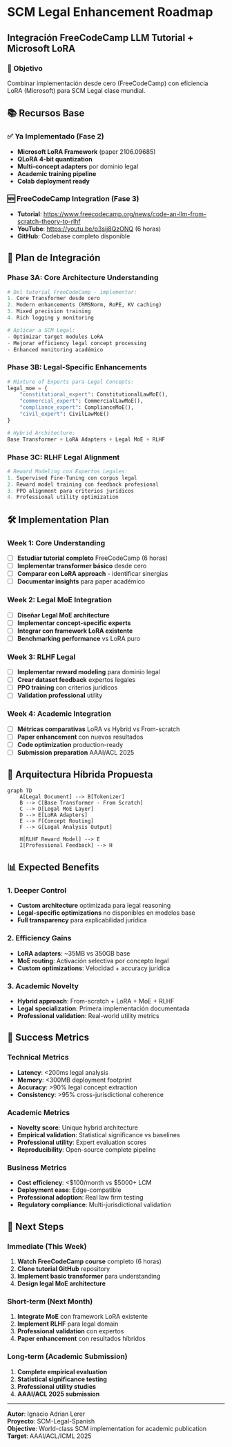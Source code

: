 # SCM Legal Enhancement Roadmap
## Integración FreeCodeCamp LLM Tutorial + Microsoft LoRA

### 🎯 Objetivo
Combinar implementación desde cero (FreeCodeCamp) con eficiencia LoRA (Microsoft) para SCM Legal clase mundial.

## 📚 Recursos Base

### ✅ Ya Implementado (Fase 2)
- **Microsoft LoRA Framework** (paper 2106.09685)
- **QLoRA 4-bit quantization**
- **Multi-concept adapters** por dominio legal
- **Academic training pipeline**
- **Colab deployment ready**

### 🆕 FreeCodeCamp Integration (Fase 3)
- **Tutorial**: https://www.freecodecamp.org/news/code-an-llm-from-scratch-theory-to-rlhf
- **YouTube**: https://youtu.be/p3sij8QzONQ (6 horas)
- **GitHub**: Codebase completo disponible

## 🔬 Plan de Integración

### **Phase 3A: Core Architecture Understanding**
```python
# Del tutorial FreeCodeCamp - implementar:
1. Core Transformer desde cero
2. Modern enhancements (RMSNorm, RoPE, KV caching)  
3. Mixed precision training
4. Rich logging y monitoring

# Aplicar a SCM Legal:
- Optimizar target modules LoRA
- Mejorar efficiency legal concept processing
- Enhanced monitoring académico
```

### **Phase 3B: Legal-Specific Enhancements**
```python
# Mixture of Experts para Legal Concepts:
legal_moe = {
    "constitutional_expert": ConstitutionalLawMoE(),
    "commercial_expert": CommercialLawMoE(), 
    "compliance_expert": ComplianceMoE(),
    "civil_expert": CivilLawMoE()
}

# Hybrid Architecture:
Base Transformer + LoRA Adapters + Legal MoE + RLHF
```

### **Phase 3C: RLHF Legal Alignment**
```python
# Reward Modeling con Expertos Legales:
1. Supervised Fine-Tuning con corpus legal
2. Reward model training con feedback profesional
3. PPO alignment para criterios jurídicos
4. Professional utility optimization
```

## 🛠️ Implementation Plan

### **Week 1: Core Understanding**
- [ ] **Estudiar tutorial completo** FreeCodeCamp (6 horas)
- [ ] **Implementar transformer básico** desde cero
- [ ] **Comparar con LoRA approach** - identificar sinergias
- [ ] **Documentar insights** para paper académico

### **Week 2: Legal MoE Integration**
- [ ] **Diseñar Legal MoE architecture**
- [ ] **Implementar concept-specific experts**
- [ ] **Integrar con framework LoRA existente**
- [ ] **Benchmarking performance** vs LoRA puro

### **Week 3: RLHF Legal**
- [ ] **Implementar reward modeling** para dominio legal
- [ ] **Crear dataset feedback** expertos legales
- [ ] **PPO training** con criterios jurídicos
- [ ] **Validation professional** utility

### **Week 4: Academic Integration**
- [ ] **Métricas comparativas** LoRA vs Hybrid vs From-scratch
- [ ] **Paper enhancement** con nuevos resultados
- [ ] **Code optimization** production-ready
- [ ] **Submission preparation** AAAI/ACL 2025

## 🔄 Arquitectura Híbrida Propuesta

```mermaid
graph TD
    A[Legal Document] --> B[Tokenizer]
    B --> C[Base Transformer - From Scratch]
    C --> D[Legal MoE Layer]
    D --> E[LoRA Adapters]
    E --> F[Concept Routing]
    F --> G[Legal Analysis Output]
    
    H[RLHF Reward Model] --> E
    I[Professional Feedback] --> H
```

## 📊 Expected Benefits

### **1. Deeper Control**
- **Custom architecture** optimizada para legal reasoning
- **Legal-specific optimizations** no disponibles en modelos base
- **Full transparency** para explicabilidad jurídica

### **2. Efficiency Gains**
- **LoRA adapters**: ~35MB vs 350GB base
- **MoE routing**: Activación selectiva por concepto legal
- **Custom optimizations**: Velocidad + accuracy jurídica

### **3. Academic Novelty**
- **Hybrid approach**: From-scratch + LoRA + MoE + RLHF
- **Legal specialization**: Primera implementación documentada
- **Professional validation**: Real-world utility metrics

## 🎯 Success Metrics

### **Technical Metrics**
- **Latency**: <200ms legal analysis
- **Memory**: <300MB deployment footprint
- **Accuracy**: >90% legal concept extraction
- **Consistency**: >95% cross-jurisdictional coherence

### **Academic Metrics**
- **Novelty score**: Unique hybrid architecture
- **Empirical validation**: Statistical significance vs baselines
- **Professional utility**: Expert evaluation scores
- **Reproducibility**: Open-source complete pipeline

### **Business Metrics**
- **Cost efficiency**: <$100/month vs $5000+ LCM
- **Deployment ease**: Edge-compatible
- **Professional adoption**: Real law firm testing
- **Regulatory compliance**: Multi-jurisdictional validation

## 🚀 Next Steps

### **Immediate (This Week)**
1. **Watch FreeCodeCamp course** completo (6 horas)
2. **Clone tutorial GitHub** repository
3. **Implement basic transformer** para understanding
4. **Design legal MoE architecture**

### **Short-term (Next Month)**
1. **Integrate MoE** con framework LoRA existente
2. **Implement RLHF** para legal domain
3. **Professional validation** con expertos
4. **Paper enhancement** con resultados híbridos

### **Long-term (Academic Submission)**
1. **Complete empirical evaluation**
2. **Statistical significance testing**
3. **Professional utility studies**
4. **AAAI/ACL 2025 submission**

---

**Autor**: Ignacio Adrian Lerer  
**Proyecto**: SCM-Legal-Spanish  
**Objective**: World-class SCM implementation for academic publication  
**Target**: AAAI/ACL/ICML 2025